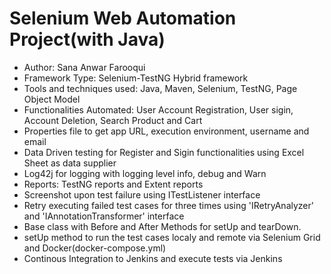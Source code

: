 # Selenium Web Automation Project(with Java)

 - Author: Sana Anwar Farooqui
 - Framework Type: Selenium-TestNG Hybrid framework
 - Tools and techniques used: Java, Maven, Selenium, TestNG, Page Object Model
 - Functionalities Automated: User Account Registration, User sigin, Account Deletion, Search Product and Cart
 - Properties file to get app URL, execution environment, username and email
 - Data Driven testing for Register and Sigin functionalities using Excel Sheet as data supplier
 - Log42j for logging with logging level info, debug and Warn
 - Reports: TestNG reports and Extent reports
 - Screenshot upon test failure using ITestListener interface
 - Retry executing failed test cases for three times using 'IRetryAnalyzer' and 'IAnnotationTransformer' interface
 - Base class with Before and After Methods for setUp and tearDown.
 - setUp method to run the test cases localy and remote via Selenium Grid and Docker(docker-compose.yml)
 - Continous Integration to Jenkins and execute tests via Jenkins

